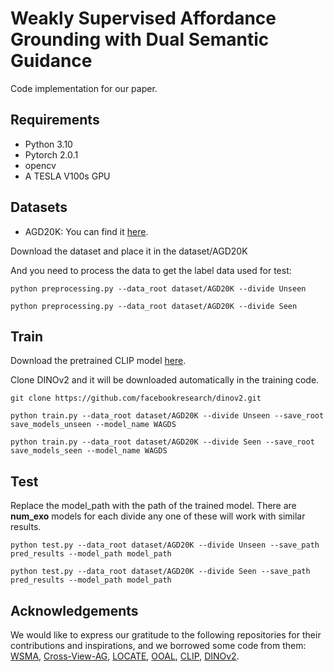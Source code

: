 # Weakly Supervised Affordance Grounding with Dual Semantic Guidance
Code implementation for our paper.

## Requirements

- Python 3.10
- Pytorch 2.0.1
- opencv
- A TESLA V100s GPU


## Datasets

- AGD20K: You can find it [here](https://github.com/lhc1224/Cross-View-AG/tree/main/code/cvpr).

Download the dataset and place it in the dataset/AGD20K

And you need to process the data to get the label data used for test:

```python preprocessing.py --data_root dataset/AGD20K --divide Unseen```

```python preprocessing.py --data_root dataset/AGD20K --divide Seen```

## Train

Download the pretrained CLIP model [here](https://drive.google.com/file/d/1hom1CUtOmu9ePjJcTUNRlP5qLjOSf6IN/view?usp=drive_link). 

Clone DINOv2 and it will be downloaded automatically in the training code.

```git clone https://github.com/facebookresearch/dinov2.git```


```python train.py --data_root dataset/AGD20K --divide Unseen --save_root save_models_unseen --model_name WAGDS```

```python train.py --data_root dataset/AGD20K --divide Seen --save_root save_models_seen --model_name WAGDS```

## Test

Replace the model_path with the path of the trained model. There are **num_exo** models for each divide any one of these will work with similar results. 

```python test.py --data_root dataset/AGD20K --divide Unseen --save_path pred_results --model_path model_path```

```python test.py --data_root dataset/AGD20K --divide Seen --save_path pred_results --model_path model_path```

## Acknowledgements

We would like to express our gratitude to the following repositories for their contributions and inspirations, and we borrowed some code from them: [WSMA](https://github.com/xulingjing88/WSMA), [Cross-View-AG](https://github.com/lhc1224/Cross-View-AG), [LOCATE](https://github.com/Reagan1311/LOCATE), [OOAL](https://github.com/Reagan1311/OOAL), [CLIP](https://github.com/openai/CLIP), [DINOv2](https://github.com/facebookresearch/dinov2).